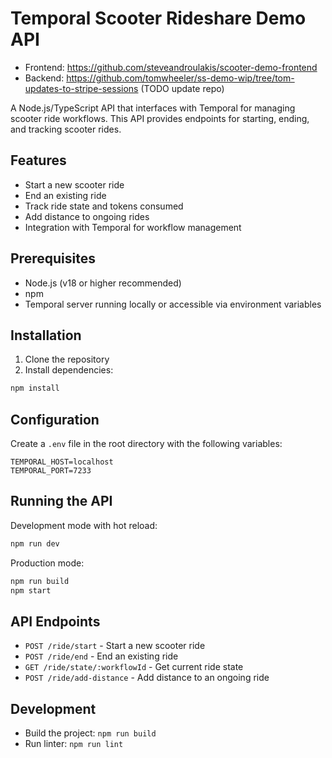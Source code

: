 # Temporal Scooter Rideshare Demo API

* Frontend: https://github.com/steveandroulakis/scooter-demo-frontend
* Backend: https://github.com/tomwheeler/ss-demo-wip/tree/tom-updates-to-stripe-sessions (TODO update repo)

A Node.js/TypeScript API that interfaces with Temporal for managing scooter ride workflows. This API provides endpoints for starting, ending, and tracking scooter rides.

## Features

- Start a new scooter ride
- End an existing ride
- Track ride state and tokens consumed
- Add distance to ongoing rides
- Integration with Temporal for workflow management

## Prerequisites

- Node.js (v18 or higher recommended)
- npm
- Temporal server running locally or accessible via environment variables

## Installation

1. Clone the repository
2. Install dependencies:
```bash
npm install
```

## Configuration

Create a `.env` file in the root directory with the following variables:
```
TEMPORAL_HOST=localhost
TEMPORAL_PORT=7233
```

## Running the API

Development mode with hot reload:
```bash
npm run dev
```

Production mode:
```bash
npm run build
npm start
```

## API Endpoints

- `POST /ride/start` - Start a new scooter ride
- `POST /ride/end` - End an existing ride
- `GET /ride/state/:workflowId` - Get current ride state
- `POST /ride/add-distance` - Add distance to an ongoing ride

## Development

- Build the project: `npm run build`
- Run linter: `npm run lint` 